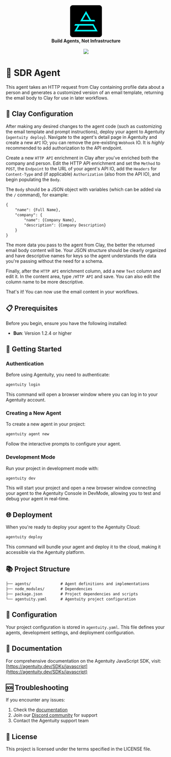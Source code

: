 <div align="center">
    <img src="https://raw.githubusercontent.com/agentuity/cli/refs/heads/main/.github/Agentuity.png" alt="Agentuity" width="100"/> <br/>
    <strong>Build Agents, Not Infrastructure</strong> <br/>
    <br/>
        <a target="_blank" href="https://app.agentuity.com/deploy" alt="Agentuity">
            <img src="https://app.agentuity.com/img/deploy.svg" /> 
        </a>
    <br />
</div>

# 🤖 SDR Agent

This agent takes an HTTP request from Clay containing profile data about a person and generates a customized version of an email template, returning the email body to Clay for use in later workflows.

## 🌈 Clay Configuration

After making any desired changes to the agent code (such as customizing the email template and prompt instructions), deploy your agent to Agentuity (`agentuity deploy`). Navigate to the agent's detail page in Agentuity and create a new `API` IO; you can remove the pre-existing `Webhook` IO. It is _highly_ recommended to add authorization to the API endpoint.

Create a new `HTTP API` enrichment in Clay after you've enriched both the company and person. Edit the HTTP API enrichment and set the `Method` to `POST`, the `Endpoint` to the URL of your agent's API IO, add the `Headers` for `Content-Type` and (if applicable) `Authorization` (also from the API IO), and begin populating the `Body`.

The `Body` should be a JSON object with variables (which can be added via the `/` command), for example:

```
{
    "name": {Full Name},
    "company": {
        "name": {Company Name},
        "description": {Company Description}
    }
}
```

The more data you pass to the agent from Clay, the better the returned email body content will be. Your JSON structure should be clearly organized and have descriptive names for keys so the agent understands the data you're passing without the need for a schema.

Finally, after the `HTTP API` enrichment column, add a new `Text` column and edit it. In the content area, type `/HTTP API` and save. You can also edit the column name to be more descriptive.

That's it! You can now use the email content in your workflows.

## 📋 Prerequisites

Before you begin, ensure you have the following installed:

- **Bun**: Version 1.2.4 or higher

## 🚀 Getting Started

### Authentication

Before using Agentuity, you need to authenticate:

```bash
agentuity login
```

This command will open a browser window where you can log in to your Agentuity account.

### Creating a New Agent

To create a new agent in your project:

```bash
agentuity agent new
```

Follow the interactive prompts to configure your agent.

### Development Mode

Run your project in development mode with:

```bash
agentuity dev
```

This will start your project and open a new browser window connecting your agent to the Agentuity Console in DevMode, allowing you to test and debug your agent in real-time.

## 🌐 Deployment

When you're ready to deploy your agent to the Agentuity Cloud:

```bash
agentuity deploy
```

This command will bundle your agent and deploy it to the cloud, making it accessible via the Agentuity platform.

## 📚 Project Structure

```
├── agents/             # Agent definitions and implementations
├── node_modules/       # Dependencies
├── package.json        # Project dependencies and scripts
└── agentuity.yaml      # Agentuity project configuration
```

## 🔧 Configuration

Your project configuration is stored in `agentuity.yaml`. This file defines your agents, development settings, and deployment configuration.

## 📖 Documentation

For comprehensive documentation on the Agentuity JavaScript SDK, visit:
[https://agentuity.dev/SDKs/javascript](https://agentuity.dev/SDKs/javascript)

## 🆘 Troubleshooting

If you encounter any issues:

1. Check the [documentation](https://agentuity.dev/SDKs/javascript)
2. Join our [Discord community](https://discord.gg/agentuity) for support
3. Contact the Agentuity support team

## 📝 License

This project is licensed under the terms specified in the LICENSE file.

